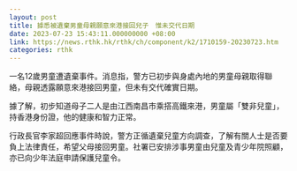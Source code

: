 ```yaml
---
layout: post
title: 據悉被遺棄男童母親願意來港接回兒子　惟未交代日期　
date: 2023-07-23 15:43:11.000000000 +08:00
link: https://news.rthk.hk/rthk/ch/component/k2/1710159-20230723.htm
categories: rthk
---
```


一名12歲男童遭遺棄事件。消息指，警方已初步與身處內地的男童母親取得聯絡，母親透露願意來港接回男童，但未有交代確實日期。

據了解，初步知道母子二人是由江西南昌市乘搭高鐵來港，男童屬「雙非兒童」，持香港身份證，他的健康和智力正常。

行政長官李家超回應事件時說，警方正循遺棄兒童方向調查，了解有關人士是否要負上法律責任，希望父母接回男童。社署已安排涉事男童由兒童及青少年院照顧，亦已向少年法庭申請保護兒童令。
